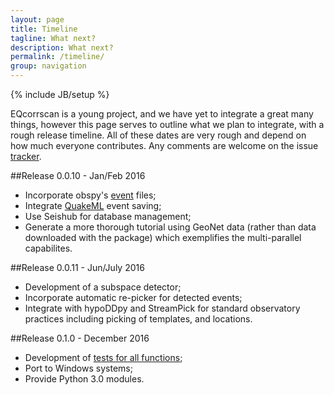 ```yaml
---
layout: page
title: Timeline
tagline: What next?
description: What next?
permalink: /timeline/
group: navigation
---
```

{% include JB/setup %}

EQcorrscan is a young project, and we have yet to integrate a great many things,
however this page serves to outline what we plan to integrate, with a rough
release timeline.  All of these dates are very rough and depend on how much
everyone contributes.  Any comments are welcome
on the issue [tracker](https://github.com/calum-chamberlain/EQcorrscan/issues/3).

##Release 0.0.10 - Jan/Feb 2016
* Incorporate obspy's
[event](https://docs.obspy.org/packages/autogen/obspy.core.event.html) files;
* Integrate
[QuakeML](https://github.com/calum-chamberlain/EQcorrscan/issues/23) event saving;
* Use Seishub for database management;
* Generate a more thorough tutorial using GeoNet data (rather than data downloaded
  with the package) which exemplifies the multi-parallel capabilites.

##Release 0.0.11 - Jun/July 2016
* Development of a subspace detector;
* Incorporate automatic re-picker for detected events;
* Integrate with hypoDDpy and StreamPick for standard observatory
practices including picking of templates, and locations.

##Release 0.1.0 - December 2016
* Development of [tests for all functions](https://github.com/calum-chamberlain/EQcorrscan/issues/11);
* Port to Windows systems;
* Provide Python 3.0 modules.

<!-- {% include JB/comments %} -->
